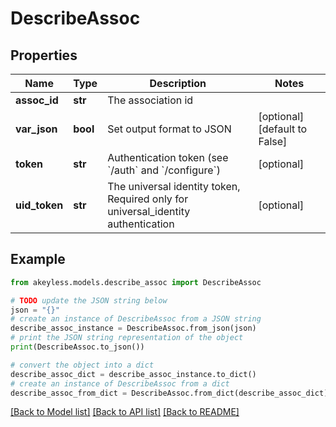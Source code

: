 # DescribeAssoc


## Properties

Name | Type | Description | Notes
------------ | ------------- | ------------- | -------------
**assoc_id** | **str** | The association id | 
**var_json** | **bool** | Set output format to JSON | [optional] [default to False]
**token** | **str** | Authentication token (see &#x60;/auth&#x60; and &#x60;/configure&#x60;) | [optional] 
**uid_token** | **str** | The universal identity token, Required only for universal_identity authentication | [optional] 

## Example

```python
from akeyless.models.describe_assoc import DescribeAssoc

# TODO update the JSON string below
json = "{}"
# create an instance of DescribeAssoc from a JSON string
describe_assoc_instance = DescribeAssoc.from_json(json)
# print the JSON string representation of the object
print(DescribeAssoc.to_json())

# convert the object into a dict
describe_assoc_dict = describe_assoc_instance.to_dict()
# create an instance of DescribeAssoc from a dict
describe_assoc_from_dict = DescribeAssoc.from_dict(describe_assoc_dict)
```
[[Back to Model list]](../README.md#documentation-for-models) [[Back to API list]](../README.md#documentation-for-api-endpoints) [[Back to README]](../README.md)


